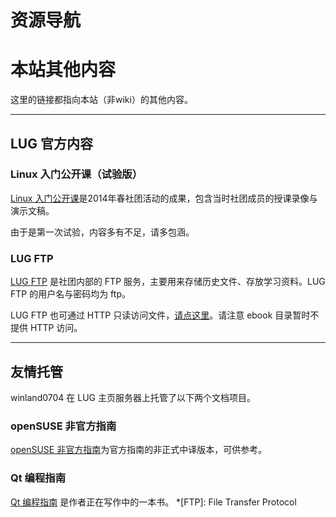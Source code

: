 ---
---

# 资源导航

# 本站其他内容

这里的链接都指向本站（非wiki）的其他内容。 

* * *

## LUG 官方内容

### Linux 入门公开课（试验版）

[Linux 入门公开课](https://lug.ustc.edu.cn/OpenCourse/ "https://lug.ustc.edu.cn/OpenCourse/")是2014年春社团活动的成果，包含当时社团成员的授课录像与演示文稿。 

由于是第一次试验，内容多有不足，请多包涵。 

### LUG FTP

[LUG FTP](ftp://ftp.ustclug.org/ "ftp://ftp.ustclug.org/") 是社团内部的 FTP 服务，主要用来存储历史文件、存放学习资料。LUG FTP 的用户名与密码均为 ftp。 

LUG FTP 也可通过 HTTP 只读访问文件，[请点这里](http://ftp.ustclug.org/ "http://ftp.ustclug.org")。请注意 ebook 目录暂时不提供 HTTP 访问。 

* * *

## 友情托管

winland0704 在 LUG 主页服务器上托管了以下两个文档项目。 

### openSUSE 非官方指南

[openSUSE 非官方指南](https://opensuse-guide.ustclug.org/ "https://opensuse-guide.ustclug.org/")为官方指南的非正式中译版本，可供参考。 

### Qt 编程指南

[Qt 编程指南](https://qtguide.ustclug.org/ "https://qtguide.ustclug.org/") 是作者正在写作中的一本书。 
  *[FTP]: File Transfer Protocol
